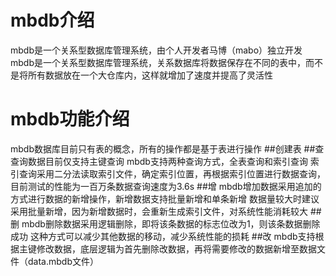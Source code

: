 # mbdb介绍
mbdb是一个关系型数据库管理系统，由个人开发者马博（mabo）独立开发
mbdb是一个关系型数据库管理系统，关系数据库将数据保存在不同的表中，而不是将所有数据放在一个大仓库内，这样就增加了速度并提高了灵活性

# mbdb功能介绍
mbdb数据库目前只有表的概念，所有的操作都是基于表进行操作
##创建表
##查
查询数据目前仅支持主键查询
mbdb支持两种查询方式，全表查询和索引查询
索引查询采用二分法读取索引文件，确定索引位置，再根据索引位置进行数据查询，目前测试的性能为一百万条数据查询速度为3.6s
##增
mbdb增加数据采用追加的方式进行数据的新增操作，新增数据支持批量新增和单条新增
数据量较大时建议采用批量新增，因为新增数据时，会重新生成索引文件，对系统性能消耗较大
##删
mbdb删除数据采用逻辑删除，即将该条数据的标志位改为1，则该条数据删除成功
这种方式可以减少其他数据的移动，减少系统性能的损耗
##改
mbdb支持根据主键修改数据，底层逻辑为首先删除改数据，再将需要修改的数据新增至数据文件（data.mbdb文件）

